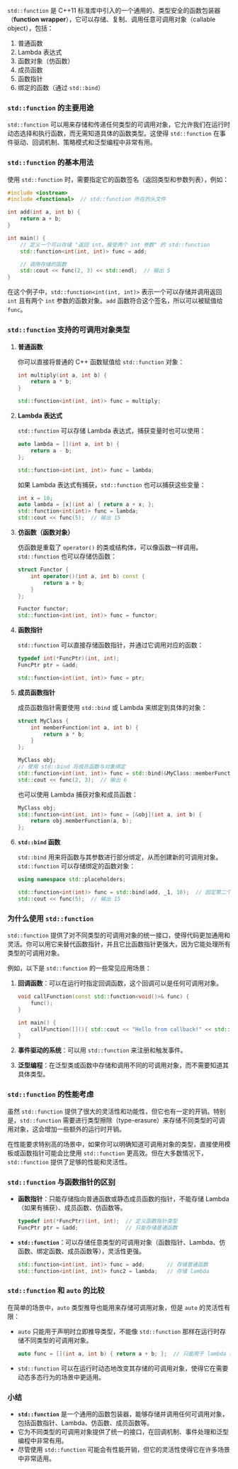 `std::function` 是 C++11 标准库中引入的一个通用的、类型安全的函数包装器（**function wrapper**），它可以存储、复制、调用任意可调用对象（callable object），包括：

1. 普通函数
2. Lambda 表达式
3. 函数对象（仿函数）
4. 成员函数
5. 函数指针
6. 绑定的函数（通过 `std::bind`）

### `std::function` 的主要用途
`std::function` 可以用来存储和传递任何类型的可调用对象，它允许我们在运行时动态选择和执行函数，而无需知道具体的函数类型。这使得 `std::function` 在事件驱动、回调机制、策略模式和泛型编程中非常有用。

### `std::function` 的基本用法

使用 `std::function` 时，需要指定它的函数签名（返回类型和参数列表），例如：

```cpp
#include <iostream>
#include <functional>  // std::function 所在的头文件

int add(int a, int b) {
    return a + b;
}

int main() {
    // 定义一个可以存储 "返回 int，接受两个 int 参数" 的 std::function
    std::function<int(int, int)> func = add;

    // 调用存储的函数
    std::cout << func(2, 3) << std::endl;  // 输出 5
}
```

在这个例子中，`std::function<int(int, int)>` 表示一个可以存储并调用返回 `int` 且有两个 `int` 参数的函数对象。`add` 函数符合这个签名，所以可以被赋值给 `func`。

### `std::function` 支持的可调用对象类型

1. **普通函数**

   你可以直接将普通的 C++ 函数赋值给 `std::function` 对象：

   ```cpp
   int multiply(int a, int b) {
       return a * b;
   }

   std::function<int(int, int)> func = multiply;
   ```

2. **Lambda 表达式**

   `std::function` 可以存储 Lambda 表达式，捕获变量时也可以使用：

   ```cpp
   auto lambda = [](int a, int b) {
       return a - b;
   };

   std::function<int(int, int)> func = lambda;
   ```

   如果 Lambda 表达式有捕获，`std::function` 也可以捕获这些变量：

   ```cpp
   int x = 10;
   auto lambda = [x](int a) { return a + x; };
   std::function<int(int)> func = lambda;
   std::cout << func(5);  // 输出 15
   ```

3. **仿函数（函数对象）**

   仿函数是重载了 `operator()` 的类或结构体，可以像函数一样调用。`std::function` 也可以存储仿函数：

   ```cpp
   struct Functor {
       int operator()(int a, int b) const {
           return a + b;
       }
   };

   Functor functor;
   std::function<int(int, int)> func = functor;
   ```

4. **函数指针**

   `std::function` 可以直接存储函数指针，并通过它调用对应的函数：

   ```cpp
   typedef int(*FuncPtr)(int, int);
   FuncPtr ptr = &add;

   std::function<int(int, int)> func = ptr;
   ```

5. **成员函数指针**

   成员函数指针需要使用 `std::bind` 或 Lambda 来绑定到具体的对象：

   ```cpp
   struct MyClass {
       int memberFunction(int a, int b) {
           return a * b;
       }
   };

   MyClass obj;
   // 使用 std::bind 将成员函数与对象绑定
   std::function<int(int, int)> func = std::bind(&MyClass::memberFunction, &obj, std::placeholders::_1, std::placeholders::_2);
   std::cout << func(2, 3);  // 输出 6
   ```

   也可以使用 Lambda 捕获对象和成员函数：

   ```cpp
   MyClass obj;
   std::function<int(int, int)> func = [&obj](int a, int b) {
       return obj.memberFunction(a, b);
   };
   ```

6. **`std::bind` 函数**

   `std::bind` 用来将函数与其参数进行部分绑定，从而创建新的可调用对象。`std::function` 可以存储绑定的函数对象：

   ```cpp
   using namespace std::placeholders;

   std::function<int(int)> func = std::bind(add, _1, 10);  // 固定第二个参数为 10
   std::cout << func(5);  // 输出 15
   ```

### 为什么使用 `std::function`

`std::function` 提供了对不同类型的可调用对象的统一接口，使得代码更加通用和灵活。你可以用它来替代函数指针，并且它比函数指针更强大，因为它能处理所有类型的可调用对象。

例如，以下是 `std::function` 的一些常见应用场景：

1. **回调函数**：可以在运行时指定回调函数，这个回调可以是任何可调用对象。
   
   ```cpp
   void callFunction(const std::function<void()>& func) {
       func();
   }

   int main() {
       callFunction([](){ std::cout << "Hello from callback!" << std::endl; });
   }
   ```

2. **事件驱动的系统**：可以用 `std::function` 来注册和触发事件。

3. **泛型编程**：在泛型类或函数中存储和调用不同的可调用对象，而不需要知道其具体类型。

### `std::function` 的性能考虑

虽然 `std::function` 提供了很大的灵活性和功能性，但它也有一定的开销。特别是，`std::function` 需要进行类型擦除（type-erasure）来存储不同类型的可调用对象，这会增加一些额外的运行时开销。

在性能要求特别高的场景中，如果你可以明确知道可调用对象的类型，直接使用模板或函数指针可能会比使用 `std::function` 更高效。但在大多数情况下，`std::function` 提供了足够的性能和灵活性。

### `std::function` 与函数指针的区别

- **函数指针**：只能存储指向普通函数或静态成员函数的指针，不能存储 Lambda（如果有捕获）、成员函数、仿函数等。
  
  ```cpp
  typedef int(*FuncPtr)(int, int);  // 定义函数指针类型
  FuncPtr ptr = &add;               // 只能存储普通函数
  ```

- **`std::function`**：可以存储任意类型的可调用对象（函数指针、Lambda、仿函数、绑定函数、成员函数等），灵活性更强。

  ```cpp
  std::function<int(int, int)> func = add;       // 存储普通函数
  std::function<int(int, int)> func2 = lambda;   // 存储 lambda
  ```

### `std::function` 和 `auto` 的比较

在简单的场景中，`auto` 类型推导也能用来存储可调用对象，但是 `auto` 的灵活性有限：

- `auto` 只能用于声明时立即推导类型，不能像 `std::function` 那样在运行时存储不同类型的可调用对象。
  
  ```cpp
  auto func = [](int a, int b) { return a + b; };  // 只能用于 lambda 表达式的立即声明
  ```

- `std::function` 可以在运行时动态地改变其存储的可调用对象，使得它在需要动态多态行为的场景中更适用。

### 小结

- **`std::function`** 是一个通用的函数包装器，能够存储并调用任何可调用对象，包括函数指针、Lambda、仿函数、成员函数等。
- 它为不同类型的可调用对象提供了统一的接口，在回调机制、事件处理和泛型编程中非常有用。
- 尽管使用 `std::function` 可能会有性能开销，但它的灵活性使得它在许多场景中非常适用。
